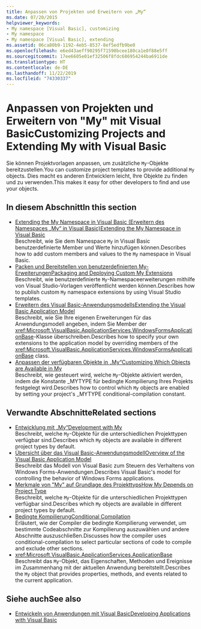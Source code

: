 ```yaml
---
title: Anpassen von Projekten und Erweitern von „My“
ms.date: 07/20/2015
helpviewer_keywords:
- My namespace [Visual Basic], customizing
- My namespace
- My namespace [Visual Basic], extending
ms.assetid: 06ca80b9-1192-4eb5-8537-8ef5edfb9be0
ms.openlocfilehash: e6ed43aeff90295f71590bcee180ca1e0f88e5ff
ms.sourcegitcommit: 17ee6605e01ef32506f8fdc686954244ba6911de
ms.translationtype: HT
ms.contentlocale: de-DE
ms.lasthandoff: 11/22/2019
ms.locfileid: "74330337"
---
```

# <a name="customizing-projects-and-extending-my-with-visual-basic"></a><span data-ttu-id="0f21d-102">Anpassen von Projekten und Erweitern von "My" mit Visual Basic</span><span class="sxs-lookup"><span data-stu-id="0f21d-102">Customizing Projects and Extending My with Visual Basic</span></span>

<span data-ttu-id="0f21d-103">Sie können Projektvorlagen anpassen, um zusätzliche `My`-Objekte bereitzustellen.</span><span class="sxs-lookup"><span data-stu-id="0f21d-103">You can customize project templates to provide additional `My` objects.</span></span> <span data-ttu-id="0f21d-104">Dies macht es anderen Entwicklern leicht, Ihre Objekte zu finden und zu verwenden.</span><span class="sxs-lookup"><span data-stu-id="0f21d-104">This makes it easy for other developers to find and use your objects.</span></span>

## <a name="in-this-section"></a><span data-ttu-id="0f21d-105">In diesem Abschnitt</span><span class="sxs-lookup"><span data-stu-id="0f21d-105">In this section</span></span>

- [<span data-ttu-id="0f21d-106">Extending the My Namespace in Visual Basic (Erweitern des Namespaces „My“ in Visual Basic)</span><span class="sxs-lookup"><span data-stu-id="0f21d-106">Extending the My Namespace in Visual Basic</span></span>](extending-the-my-namespace.md)  
 <span data-ttu-id="0f21d-107">Beschreibt, wie Sie dem Namespace `My` in Visual Basic benutzerdefinierte Member und Werte hinzufügen können.</span><span class="sxs-lookup"><span data-stu-id="0f21d-107">Describes how to add custom members and values to the `My` namespace in Visual Basic.</span></span>
- [<span data-ttu-id="0f21d-108">Packen und Bereitstellen von benutzerdefinierten My-Erweiterungen</span><span class="sxs-lookup"><span data-stu-id="0f21d-108">Packaging and Deploying Custom My Extensions</span></span>](packaging-and-deploying-custom-my-extensions.md)  
 <span data-ttu-id="0f21d-109">Beschreibt, wie benutzerdefinierte `My`-Namespaceerweiterungen mithilfe von Visual Studio-Vorlagen veröffentlicht werden können.</span><span class="sxs-lookup"><span data-stu-id="0f21d-109">Describes how to publish custom `My` namespace extensions by using Visual Studio templates.</span></span>
- [<span data-ttu-id="0f21d-110">Erweitern des Visual Basic-Anwendungsmodells</span><span class="sxs-lookup"><span data-stu-id="0f21d-110">Extending the Visual Basic Application Model</span></span>](extending-the-visual-basic-application-model.md)  
 <span data-ttu-id="0f21d-111">Beschreibt, wie Sie Ihre eigenen Erweiterungen für das Anwendungsmodell angeben, indem Sie Member der <xref:Microsoft.VisualBasic.ApplicationServices.WindowsFormsApplicationBase>-Klasse überschreiben.</span><span class="sxs-lookup"><span data-stu-id="0f21d-111">Describes how to specify your own extensions to the application model by overriding members of the <xref:Microsoft.VisualBasic.ApplicationServices.WindowsFormsApplicationBase> class.</span></span>
- [<span data-ttu-id="0f21d-112">Anpassen der verfügbaren Objekte in „My“</span><span class="sxs-lookup"><span data-stu-id="0f21d-112">Customizing Which Objects are Available in My</span></span>](customizing-which-objects-are-available-in-my.md)  
 <span data-ttu-id="0f21d-113">Beschreibt, wie gesteuert wird, welche `My`-Objekte aktiviert werden, indem die Konstante \_MYTYPE für bedingte Kompilierung Ihres Projekts festgelegt wird.</span><span class="sxs-lookup"><span data-stu-id="0f21d-113">Describes how to control which `My` objects are enabled by setting your project's \_MYTYPE conditional-compilation constant.</span></span>

## <a name="related-sections"></a><span data-ttu-id="0f21d-114">Verwandte Abschnitte</span><span class="sxs-lookup"><span data-stu-id="0f21d-114">Related sections</span></span>

- [<span data-ttu-id="0f21d-115">Entwicklung mit „My“</span><span class="sxs-lookup"><span data-stu-id="0f21d-115">Development with My</span></span>](../development-with-my/index.md)  
 <span data-ttu-id="0f21d-116">Beschreibt, welche `My`-Objekte für die unterschiedlichen Projekttypen verfügbar sind.</span><span class="sxs-lookup"><span data-stu-id="0f21d-116">Describes which `My` objects are available in different project types by default.</span></span>
- [<span data-ttu-id="0f21d-117">Übersicht über das Visual Basic-Anwendungsmodell</span><span class="sxs-lookup"><span data-stu-id="0f21d-117">Overview of the Visual Basic Application Model</span></span>](../development-with-my/overview-of-the-visual-basic-application-model.md)  
 <span data-ttu-id="0f21d-118">Beschreibt das Modell von Visual Basic zum Steuern des Verhaltens von Windows Forms-Anwendungen.</span><span class="sxs-lookup"><span data-stu-id="0f21d-118">Describes Visual Basic's model for controlling the behavior of Windows Forms applications.</span></span>
- [<span data-ttu-id="0f21d-119">Merkmale von "My" auf Grundlage des Projekttyps</span><span class="sxs-lookup"><span data-stu-id="0f21d-119">How My Depends on Project Type</span></span>](../development-with-my/how-my-depends-on-project-type.md)  
 <span data-ttu-id="0f21d-120">Beschreibt, welche `My`-Objekte für die unterschiedlichen Projekttypen verfügbar sind.</span><span class="sxs-lookup"><span data-stu-id="0f21d-120">Describes which `My` objects are available in different project types by default.</span></span>
- [<span data-ttu-id="0f21d-121">Bedingte Kompilierung</span><span class="sxs-lookup"><span data-stu-id="0f21d-121">Conditional Compilation</span></span>](../../programming-guide/program-structure/conditional-compilation.md)  
 <span data-ttu-id="0f21d-122">Erläutert, wie der Compiler die bedingte Kompilierung verwendet, um bestimmte Codeabschnitte zur Kompilierung auszuwählen und andere Abschnitte auszuschließen.</span><span class="sxs-lookup"><span data-stu-id="0f21d-122">Discusses how the compiler uses conditional-compilation to select particular sections of code to compile and exclude other sections.</span></span>
- <xref:Microsoft.VisualBasic.ApplicationServices.ApplicationBase>  
 <span data-ttu-id="0f21d-123">Beschreibt das `My`-Objekt, das Eigenschaften, Methoden und Ereignisse im Zusammenhang mit der aktuellen Anwendung bereitstellt.</span><span class="sxs-lookup"><span data-stu-id="0f21d-123">Describes the `My` object that provides properties, methods, and events related to the current application.</span></span>

## <a name="see-also"></a><span data-ttu-id="0f21d-124">Siehe auch</span><span class="sxs-lookup"><span data-stu-id="0f21d-124">See also</span></span>

- [<span data-ttu-id="0f21d-125">Entwickeln von Anwendungen mit Visual Basic</span><span class="sxs-lookup"><span data-stu-id="0f21d-125">Developing Applications with Visual Basic</span></span>](../index.md)
